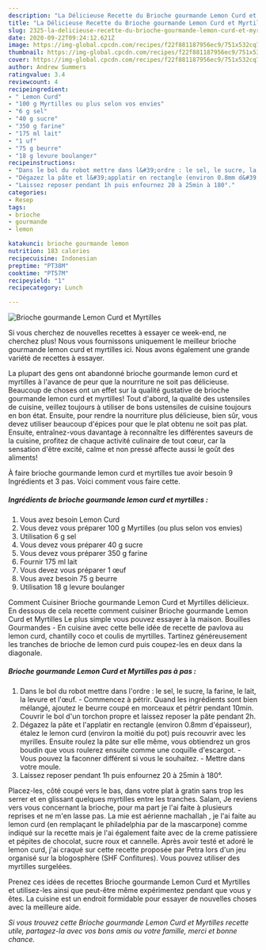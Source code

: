 ```yaml
---
description: "La Délicieuse Recette du Brioche gourmande Lemon Curd et Myrtilles"
title: "La Délicieuse Recette du Brioche gourmande Lemon Curd et Myrtilles"
slug: 2325-la-delicieuse-recette-du-brioche-gourmande-lemon-curd-et-myrtilles
date: 2020-09-22T09:24:12.621Z
image: https://img-global.cpcdn.com/recipes/f22f881187956ec9/751x532cq70/brioche-gourmande-lemon-curd-et-myrtilles-photo-principale-de-la-recette.jpg
thumbnail: https://img-global.cpcdn.com/recipes/f22f881187956ec9/751x532cq70/brioche-gourmande-lemon-curd-et-myrtilles-photo-principale-de-la-recette.jpg
cover: https://img-global.cpcdn.com/recipes/f22f881187956ec9/751x532cq70/brioche-gourmande-lemon-curd-et-myrtilles-photo-principale-de-la-recette.jpg
author: Andrew Summers
ratingvalue: 3.4
reviewcount: 4
recipeingredient:
- " Lemon Curd"
- "100 g Myrtilles ou plus selon vos envies"
- "6 g sel"
- "40 g sucre"
- "350 g farine"
- "175 ml lait"
- "1 uf"
- "75 g beurre"
- "18 g levure boulanger"
recipeinstructions:
- "Dans le bol du robot mettre dans l&#39;ordre : le sel, le sucre, la farine, le lait, la levure et l&#39;œuf. Commencez à pétrir. Quand les ingrédients sont bien mélangé, ajoutez le beurre coupé en morceaux et pétrir pendant 10min. Couvrir le bol d&#39;un torchon propre et laissez reposer la pâte pendant 2h."
- "Dégazez la pâte et l&#39;applatir en rectangle (environ 0.8mm d&#39;épaisseur), étalez le lemon curd (environ la moitié du pot) puis recouvrir avec les myrilles. Ensuite roulez la pâte sur elle même, vous obtiendrez un gros boudin que vous roulerez ensuite comme une coquille d&#39;escargot. Vous pouvez la faconner différent si vous le souhaitez. Mettre dans votre moule."
- "Laissez reposer pendant 1h puis enfournez 20 à 25min à 180°."
categories:
- Resep
tags:
- brioche
- gourmande
- lemon

katakunci: brioche gourmande lemon 
nutrition: 183 calories
recipecuisine: Indonesian
preptime: "PT38M"
cooktime: "PT57M"
recipeyield: "1"
recipecategory: Lunch

---
```



![Brioche gourmande Lemon Curd et Myrtilles](https://img-global.cpcdn.com/recipes/f22f881187956ec9/751x532cq70/brioche-gourmande-lemon-curd-et-myrtilles-photo-principale-de-la-recette.jpg)

Si vous cherchez de nouvelles recettes à essayer ce week-end, ne cherchez plus! Nous vous fournissons uniquement le meilleur brioche gourmande lemon curd et myrtilles ici. Nous avons également une grande variété de recettes à essayer.

La plupart des gens ont abandonné brioche gourmande lemon curd et myrtilles à l'avance de peur que la nourriture ne soit pas délicieuse. Beaucoup de choses ont un effet sur la qualité gustative de brioche gourmande lemon curd et myrtilles! Tout d'abord, la qualité des ustensiles de cuisine, veillez toujours à utiliser de bons ustensiles de cuisine toujours en bon état. Ensuite, pour rendre la nourriture plus délicieuse, bien sûr, vous devez utiliser beaucoup d'épices pour que le plat obtenu ne soit pas plat. Ensuite, entraînez-vous davantage à reconnaître les différentes saveurs de la cuisine, profitez de chaque activité culinaire de tout cœur, car la sensation d'être excité, calme et non pressé affecte aussi le goût des aliments!

<!--inarticleads1-->

À faire brioche gourmande lemon curd et myrtilles tue avoir besoin 9 Ingrédients et 3 pas. Voici comment vous faire cette.

##### Ingrédients de brioche gourmande lemon curd et myrtilles :

1. Vous avez besoin  Lemon Curd
1. Vous devez vous préparer 100 g Myrtilles (ou plus selon vos envies)
1. Utilisation 6 g sel
1. Vous devez vous préparer 40 g sucre
1. Vous devez vous préparer 350 g farine
1. Fournir 175 ml lait
1. Vous devez vous préparer 1 œuf
1. Vous avez besoin 75 g beurre
1. Utilisation 18 g levure boulanger


Comment Cuisiner Brioche gourmande Lemon Curd et Myrtilles délicieux. En dessous de cela recette comment cuisiner Brioche gourmande Lemon Curd et Myrtilles Le plus simple vous pouvez essayer à la maison. Bouilles Gourmandes - En cuisine avec cette belle idée de recette de pavlova au lemon curd, chantilly coco et coulis de myrtilles. Tartinez généreusement les tranches de brioche de lemon curd puis coupez-les en deux dans la diagonale. 

<!--inarticleads2-->

##### Brioche gourmande Lemon Curd et Myrtilles pas à pas :

1. Dans le bol du robot mettre dans l&#39;ordre : le sel, le sucre, la farine, le lait, la levure et l&#39;œuf. - Commencez à pétrir. Quand les ingrédients sont bien mélangé, ajoutez le beurre coupé en morceaux et pétrir pendant 10min. Couvrir le bol d&#39;un torchon propre et laissez reposer la pâte pendant 2h.
1. Dégazez la pâte et l&#39;applatir en rectangle (environ 0.8mm d&#39;épaisseur), étalez le lemon curd (environ la moitié du pot) puis recouvrir avec les myrilles. Ensuite roulez la pâte sur elle même, vous obtiendrez un gros boudin que vous roulerez ensuite comme une coquille d&#39;escargot. - Vous pouvez la faconner différent si vous le souhaitez. - Mettre dans votre moule.
1. Laissez reposer pendant 1h puis enfournez 20 à 25min à 180°.


Placez-les, côté coupé vers le bas, dans votre plat à gratin sans trop les serrer et en glissant quelques myrtilles entre les tranches. Salam, Je reviens vers vous concernant la brioche, pour ma part je l&#39;ai faite à plusieurs reprises et ne m&#39;en lasse pas. La mie est aérienne machallah , je l&#39;ai faite au lemon curd (en remplaçant le philadelphia par de la mascarpone) comme indiqué sur la recette mais je l&#39;ai également faite avec de la creme patissiere et pépites de chocolat, sucre roux et cannelle. Après avoir testé et adoré le lemon curd, j&#39;ai craqué sur cette recette proposée par Petra lors d&#39;un jeu organisé sur la blogosphère (SHF Confitures). Vous pouvez utiliser des myrtilles surgelées. 

<!--inarticleads1-->

<p>
Prenez ces idées de recettes Brioche gourmande Lemon Curd et Myrtilles et utilisez-les ainsi que peut-être même expérimentez pendant que vous y êtes. La cuisine est un endroit formidable pour essayer de nouvelles choses avec la meilleure aide.
</p>

<p>
<i>Si vous trouvez cette Brioche gourmande Lemon Curd et Myrtilles recette utile, partagez-la avec vos bons amis ou votre famille, merci et bonne chance.</i>
</p>

